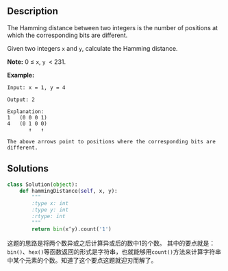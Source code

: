 ## Description
The Hamming distance between two integers is the number of positions at which the corresponding bits are different.

Given two integers ``x`` and ``y``, calculate the Hamming distance.

**Note:**
0 ≤ ``x``, ``y ``< 231.

**Example:**

```
Input: x = 1, y = 4

Output: 2

Explanation:
1   (0 0 0 1)
4   (0 1 0 0)
       ↑   ↑

The above arrows point to positions where the corresponding bits are different.
```

## Solutions

```python
class Solution(object):
    def hammingDistance(self, x, y):
        """
        :type x: int
        :type y: int
        :rtype: int
        """
        return bin(x^y).count('1')
```
这题的思路是将两个数异或之后计算异或后的数中1的个数。
其中的要点就是：``bin()``、``hex()``等函数返回的形式是字符串，也就能够用``count()``方法来计算字符串中某个元素的个数。知道了这个要点这题就迎刃而解了。